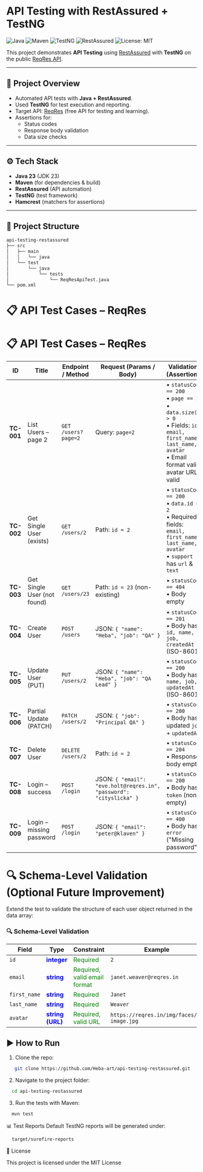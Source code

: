 # API Testing with RestAssured + TestNG

![Java](https://img.shields.io/badge/Java-23-blue?logo=java)
![Maven](https://img.shields.io/badge/Maven-Build-orange?logo=apachemaven)
![TestNG](https://img.shields.io/badge/TestNG-Framework-brightgreen)
![RestAssured](https://img.shields.io/badge/RestAssured-API--Testing-yellow)
![License: MIT](https://img.shields.io/badge/License-MIT-green)

This project demonstrates **API Testing** using [RestAssured](https://rest-assured.io/) with **TestNG** on the public [ReqRes API](https://reqres.in/).

---

## 📌 Project Overview
- Automated API tests with **Java + RestAssured**.
- Used **TestNG** for test execution and reporting.
- Target API: [ReqRes](https://reqres.in/) (free API for testing and learning).
- Assertions for:
    - Status codes
    - Response body validation
    - Data size checks

---

## ⚙️ Tech Stack
- **Java 23** (JDK 23)
- **Maven** (for dependencies & build)
- **RestAssured** (API automation)
- **TestNG** (test framework)
- **Hamcrest** (matchers for assertions)

---

## 📂 Project Structure
```bash
api-testing-restassured
├── src
│   ├── main
│   │   └── java
│   └── test
│       └── java
│           └── tests
│               └── ReqResApiTest.java
└── pom.xml
```
# 📋 API Test Cases – ReqRes
<h1>📋 API Test Cases – ReqRes</h1>

<table>
  <thead>
    <tr>
      <th>ID</th>
      <th>Title</th>
      <th>Endpoint / Method</th>
      <th>Request (Params / Body)</th>
      <th>Validations (Assertions)</th>
      <th>Expected HTTP</th>
      <th>Notes</th>
    </tr>
  </thead>
  <tbody>
    <tr>
      <td><b>TC-001</b></td>
      <td>List Users – page 2</td>
      <td><code>GET /users?page=2</code></td>
      <td>Query: <code>page=2</code></td>
      <td>
        • <code>statusCode == 200</code><br>
        • <code>page == 2</code><br>
        • <code>data.size() > 0</code><br>
        • Fields: <code>id, email, first_name, last_name, avatar</code><br>
        • Email format valid, avatar URL valid
      </td>
      <td style="color:green"><b>200 OK</b></td>
      <td style="color:gray">Matches <i>testGetUsers</i> implemented</td>
    </tr>
    <tr>
      <td><b>TC-002</b></td>
      <td>Get Single User (exists)</td>
      <td><code>GET /users/2</code></td>
      <td>Path: <code>id = 2</code></td>
      <td>
        • <code>statusCode == 200</code><br>
        • <code>data.id == 2</code><br>
        • Required fields: <code>email, first_name, last_name, avatar</code><br>
        • <code>support</code> has <code>url</code> & <code>text</code>
      </td>
      <td style="color:green"><b>200 OK</b></td>
      <td style="color:gray">Positive path</td>
    </tr>
    <tr>
      <td><b>TC-003</b></td>
      <td>Get Single User (not found)</td>
      <td><code>GET /users/23</code></td>
      <td>Path: <code>id = 23</code> (non-existing)</td>
      <td>
        • <code>statusCode == 404</code><br>
        • Body empty
      </td>
      <td style="color:red"><b>404 Not Found</b></td>
      <td style="color:gray">Negative path</td>
    </tr>
    <tr>
      <td><b>TC-004</b></td>
      <td>Create User</td>
      <td><code>POST /users</code></td>
      <td>JSON: <code>{ "name": "Heba", "job": "QA" }</code></td>
      <td>
        • <code>statusCode == 201</code><br>
        • Body has <code>id, name, job, createdAt</code> (ISO-8601)
      </td>
      <td style="color:green"><b>201 Created</b></td>
      <td style="color:gray">Smoke test for POST</td>
    </tr>
    <tr>
      <td><b>TC-005</b></td>
      <td>Update User (PUT)</td>
      <td><code>PUT /users/2</code></td>
      <td>JSON: <code>{ "name": "Heba", "job": "QA Lead" }</code></td>
      <td>
        • <code>statusCode == 200</code><br>
        • Body has <code>name, job, updatedAt</code> (ISO-8601)
      </td>
      <td style="color:green"><b>200 OK</b></td>
      <td style="color:gray">Full update semantics</td>
    </tr>
    <tr>
      <td><b>TC-006</b></td>
      <td>Partial Update (PATCH)</td>
      <td><code>PATCH /users/2</code></td>
      <td>JSON: <code>{ "job": "Principal QA" }</code></td>
      <td>
        • <code>statusCode == 200</code><br>
        • Body has updated <code>job</code> + <code>updatedAt</code>
      </td>
      <td style="color:green"><b>200 OK</b></td>
      <td style="color:gray">Partial update semantics</td>
    </tr>
    <tr>
      <td><b>TC-007</b></td>
      <td>Delete User</td>
      <td><code>DELETE /users/2</code></td>
      <td>Path: <code>id = 2</code></td>
      <td>
        • <code>statusCode == 204</code><br>
        • Response body empty
      </td>
      <td style="color:green"><b>204 No Content</b></td>
      <td style="color:gray">ReqRes mock API</td>
    </tr>
    <tr>
      <td><b>TC-008</b></td>
      <td>Login – success</td>
      <td><code>POST /login</code></td>
      <td>JSON: <code>{ "email": "eve.holt@reqres.in", "password": "cityslicka" }</code></td>
      <td>
        • <code>statusCode == 200</code><br>
        • Body has <code>token</code> (non-empty)
      </td>
      <td style="color:green"><b>200 OK</b></td>
      <td style="color:gray">Valid credentials per ReqRes docs</td>
    </tr>
    <tr>
      <td><b>TC-009</b></td>
      <td>Login – missing password</td>
      <td><code>POST /login</code></td>
      <td>JSON: <code>{ "email": "peter@klaven" }</code></td>
      <td>
        • <code>statusCode == 400</code><br>
        • Body has <code>error</code> ("Missing password")
      </td>
      <td style="color:red"><b>400 Bad Request</b></td>
      <td style="color:gray">Negative path validation</td>
    </tr>
  </tbody>
</table>

# 🔍 Schema-Level Validation (Optional Future Improvement)

Extend the test to validate the structure of each user object returned in the data array:
<h3>🔍 Schema-Level Validation</h3>

<table>
  <thead>
    <tr>
      <th>Field</th>
      <th>Type</th>
      <th>Constraint</th>
      <th>Example</th>
    </tr>
  </thead>
  <tbody>
    <tr>
      <td><code>id</code></td>
      <td style="color:blue;"><b>integer</b></td>
      <td style="color:green;">Required</td>
      <td><code>2</code></td>
    </tr>
    <tr>
      <td><code>email</code></td>
      <td style="color:blue;"><b>string</b></td>
      <td style="color:green;">Required, valid email format</td>
      <td><code>janet.weaver@reqres.in</code></td>
    </tr>
    <tr>
      <td><code>first_name</code></td>
      <td style="color:blue;"><b>string</b></td>
      <td style="color:green;">Required</td>
      <td><code>Janet</code></td>
    </tr>
    <tr>
      <td><code>last_name</code></td>
      <td style="color:blue;"><b>string</b></td>
      <td style="color:green;">Required</td>
      <td><code>Weaver</code></td>
    </tr>
    <tr>
      <td><code>avatar</code></td>
      <td style="color:blue;"><b>string (URL)</b></td>
      <td style="color:green;">Required, valid URL</td>
      <td><code>https://reqres.in/img/faces/2-image.jpg</code></td>
    </tr>
  </tbody>
</table>

## ▶️ How to Run
1. Clone the repo:

```bash
   git clone https://github.com/Heba-art/api-testing-restassured.git
```
2. Navigate to the project folder:
```bash 
  cd api-testing-restassured
```
3. Run the tests with Maven:
```bash
  mvn test
```
📊 Test Reports
Default TestNG reports will be generated under:
```bash
  target/surefire-reports
```
📜 License

This project is licensed under the MIT License
